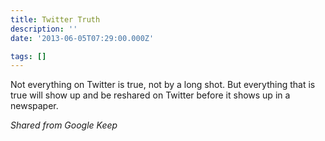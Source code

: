 ```yaml
---
title: Twitter Truth
description: ''
date: '2013-06-05T07:29:00.000Z'

tags: []
---
```


Not everything on Twitter is true, not by a long shot. But everything that is true will show up and be reshared on Twitter before it shows up in a newspaper.

_Shared from Google Keep_
